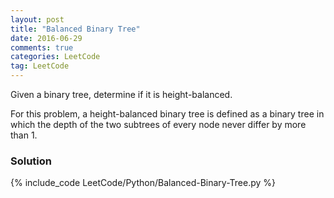 ```yaml
---
layout: post
title: "Balanced Binary Tree"
date: 2016-06-29
comments: true
categories: LeetCode
tag: LeetCode
---
```



Given a binary tree, determine if it is height-balanced.

For this problem, a height-balanced binary tree is defined as a binary tree in which the depth of the two subtrees of every node never differ by more than 1.

<!--more-->
### Solution
{% include_code LeetCode/Python/Balanced-Binary-Tree.py %}

